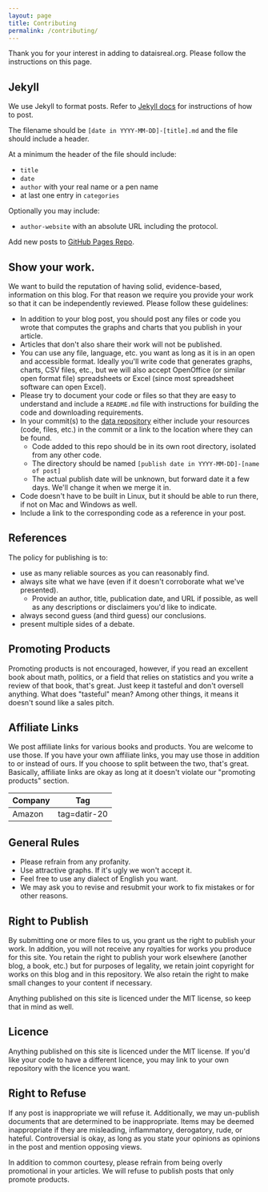 ```yaml
---
layout: page
title: Contributing
permalink: /contributing/
---
```


Thank you for your interest in adding to dataisreal.org. Please follow the instructions on this page.

## Jekyll

We use Jekyll to format posts. Refer to [Jekyll docs][jekyll-docs] for instructions of how to post.

The filename should be `[date in YYYY-MM-DD]-[title].md` and the file should include a header.

At a minimum the header of the file should include:
* `title`
* `date`
* `author` with your real name or a pen name
* at last one entry in `categories`

Optionally you may include:
* `author-website` with an absolute URL including the protocol.

Add new posts to [GitHub Pages Repo](http://github.com/dataisreal/dataisreal.github.io).

## Show your work.

We want to build the reputation of having solid, evidence-based, information on this blog. For that reason we require you
provide your work so that it can be independently reviewed. Please follow these guidelines:
* In addition to your blog post, you should post any files or code you wrote that computes the graphs and charts that you 
publish in your article.
* Articles that don't also share their work will not be published.
* You can use any file, language, etc. you want as long as it is in an open and accessible format. Ideally you'll write code 
that generates graphs, charts, CSV files, etc., but we will also accept OpenOffice (or similar open format file) spreadsheets 
or Excel (since most spreadsheet software can open Excel). 
* Please try to document your code or files so that they are easy to understand and include a `README.md` file with instructions 
for building the code and downloading requirements.
* In your commit(s) to the [data repository](http://github.com/dataisreal/data) either include your resources (code, files, etc.) in the commit or a link to the location 
where they can be found.
  * Code added to this repo should be in its own root directory, isolated from any other code.
  * The directory should be named `[publish date in YYYY-MM-DD]-[name of post]`
  * The actual publish date will be unknown, but forward date it a few days. We'll change it when we merge it in.
* Code doesn't have to be built in Linux, but it should be able to run there, if not on Mac and Windows as well.
* Include a link to the corresponding code as a reference in your post.

## References

The policy for publishing is to:
* use as many reliable sources as you can reasonably find.
* always site what we have (even if it doesn't corroborate what we've presented).
  * Provide an author, title, publication date, and URL if possible, as well as any descriptions or disclaimers you'd like to indicate.
* always second guess (and third guess) our conclusions.
* present multiple sides of a debate.

## Promoting Products

Promoting products is not encouraged, however, if you read an excellent book about math, politics, or a field that relies 
on statistics and you write a review of that book, that's great. Just keep it tasteful and don't oversell anything.
What does "tasteful" mean? Among other things, it means it doesn't sound like a sales pitch.

## Affiliate Links

We post affiliate links for various books and products. You are welcome to use those. If you have your own affiliate links,
you may use those in addition to or instead of ours. If you choose to split between the two, that's great.
Basically, affiliate links are okay as long at it doesn't violate our "promoting products" section.

|Company|Tag|
|---|---|
|Amazon|tag=datir-20|

## General Rules

* Please refrain from any profanity.
* Use attractive graphs. If it's ugly we won't accept it.
* Feel free to use any dialect of English you want.
* We may ask you to revise and resubmit your work to fix mistakes or for other reasons.

## Right to Publish

By submitting one or more files to us, you grant us the right to publish your work. In addition, you will not receive any royalties
for works you produce for this site. You retain the right to publish your work elsewhere (another blog, a book, etc.) but for purposes
of legality, we retain joint copyright for works on this blog and in this repository. We also retain the right to make small
changes to your content if necessary.

Anything published on this site is licenced under the MIT license, so keep that in mind as well.

## Licence

Anything published on this site is licenced under the MIT license. If you'd like your code to have a different licence, you may link to 
your own repository with the licence you want.

## Right to Refuse

If any post is inappropriate we will refuse it. Additionally, we may un-publish documents that are determined to be 
inappropriate. Items may be deemed inappropriate if they are misleading, inflammatory, derogatory, rude, or hateful. Controversial 
is okay, as long as you state your opinions as opinions in the post and mention opposing views.

In addition to common courtesy, please refrain from being overly promotional in your articles. We will refuse to publish posts
that only promote products. 

[jekyll-docs]: https://jekyllrb.com/docs/home